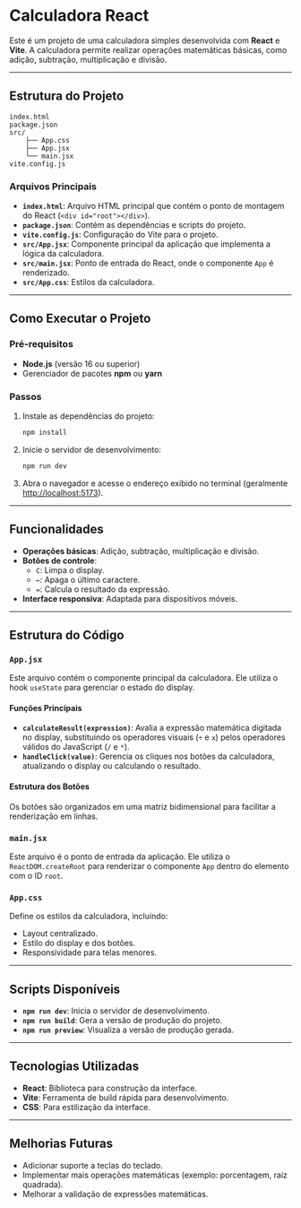 # Calculadora React

Este é um projeto de uma calculadora simples desenvolvida com **React** e **Vite**. A calculadora permite realizar operações matemáticas básicas, como adição, subtração, multiplicação e divisão.

---

## Estrutura do Projeto

```
index.html
package.json
src/
    ├── App.css
    ├── App.jsx
    └── main.jsx
vite.config.js
```

### Arquivos Principais

- **`index.html`**: Arquivo HTML principal que contém o ponto de montagem do React (`<div id="root"></div>`).
- **`package.json`**: Contém as dependências e scripts do projeto.
- **`vite.config.js`**: Configuração do Vite para o projeto.
- **`src/App.jsx`**: Componente principal da aplicação que implementa a lógica da calculadora.
- **`src/main.jsx`**: Ponto de entrada do React, onde o componente `App` é renderizado.
- **`src/App.css`**: Estilos da calculadora.

---

## Como Executar o Projeto

### Pré-requisitos

- **Node.js** (versão 16 ou superior)
- Gerenciador de pacotes **npm** ou **yarn**

### Passos

1. Instale as dependências do projeto:
     ```bash
     npm install
     ```
2. Inicie o servidor de desenvolvimento:
     ```bash
     npm run dev
     ```
3. Abra o navegador e acesse o endereço exibido no terminal (geralmente [http://localhost:5173](http://localhost:5173)).

---

## Funcionalidades

- **Operações básicas**: Adição, subtração, multiplicação e divisão.
- **Botões de controle**:
    - `C`: Limpa o display.
    - `←`: Apaga o último caractere.
    - `=`: Calcula o resultado da expressão.
- **Interface responsiva**: Adaptada para dispositivos móveis.

---

## Estrutura do Código

### `App.jsx`

Este arquivo contém o componente principal da calculadora. Ele utiliza o hook `useState` para gerenciar o estado do display.

#### Funções Principais

- **`calculateResult(expression)`**: Avalia a expressão matemática digitada no display, substituindo os operadores visuais (`÷` e `x`) pelos operadores válidos do JavaScript (`/` e `*`).
- **`handleClick(value)`**: Gerencia os cliques nos botões da calculadora, atualizando o display ou calculando o resultado.

#### Estrutura dos Botões

Os botões são organizados em uma matriz bidimensional para facilitar a renderização em linhas.

### `main.jsx`

Este arquivo é o ponto de entrada da aplicação. Ele utiliza o `ReactDOM.createRoot` para renderizar o componente `App` dentro do elemento com o ID `root`.

### `App.css`

Define os estilos da calculadora, incluindo:

- Layout centralizado.
- Estilo do display e dos botões.
- Responsividade para telas menores.

---

## Scripts Disponíveis

- **`npm run dev`**: Inicia o servidor de desenvolvimento.
- **`npm run build`**: Gera a versão de produção do projeto.
- **`npm run preview`**: Visualiza a versão de produção gerada.

---

## Tecnologias Utilizadas

- **React**: Biblioteca para construção da interface.
- **Vite**: Ferramenta de build rápida para desenvolvimento.
- **CSS**: Para estilização da interface.

---

## Melhorias Futuras

- Adicionar suporte a teclas do teclado.
- Implementar mais operações matemáticas (exemplo: porcentagem, raiz quadrada).
- Melhorar a validação de expressões matemáticas.


